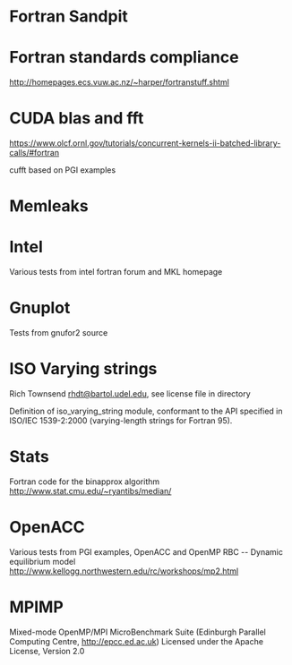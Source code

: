 

# Fortran Sandpit #



# Fortran standards compliance #

http://homepages.ecs.vuw.ac.nz/~harper/fortranstuff.shtml

# CUDA blas and fft #

 https://www.olcf.ornl.gov/tutorials/concurrent-kernels-ii-batched-library-calls/#fortran

cufft based on PGI examples

# Memleaks #


# Intel #

Various tests from intel fortran forum and MKL homepage

# Gnuplot #

Tests from gnufor2 source

# ISO Varying strings #

Rich Townsend <rhdt@bartol.udel.edu>, see license file in directory

Definition of iso_varying_string module, conformant to the API specified in
ISO/IEC 1539-2:2000 (varying-length strings for Fortran 95).



# Stats #

Fortran code for the binapprox algorithm  http://www.stat.cmu.edu/~ryantibs/median/


# OpenACC #

Various tests from PGI examples,  OpenACC and OpenMP
RBC --  Dynamic equilibrium model http://www.kellogg.northwestern.edu/rc/workshops/mp2.html


# MPIMP #

Mixed-mode OpenMP/MPI MicroBenchmark Suite (Edinburgh Parallel Computing Centre, http://epcc.ed.ac.uk)
Licensed under the Apache License, Version 2.0

